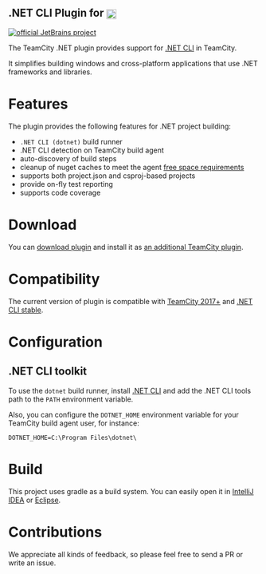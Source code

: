 ## .NET CLI Plugin for [<img src="https://cdn.worldvectorlogo.com/logos/teamcity.svg" height="20" align="center"/>](https://www.jetbrains.com/teamcity/)

[![official JetBrains project](http://jb.gg/badges/official.svg)](https://confluence.jetbrains.com/display/ALL/JetBrains+on+GitHub) <a href="https://teamcity.jetbrains.com/viewType.html?buildTypeId=TeamCityDotnetCorePluginBuild&guest=1"><img src="https://teamcity.jetbrains.com/app/rest/builds/buildType:(id:TeamCityDotnetCorePluginBuild)/statusIcon.svg" alt=""/></a>

The TeamCity .NET plugin provides support for [.NET CLI](https://www.microsoft.com/net/download/core) in TeamCity.

It simplifies building windows and cross-platform applications that use .NET frameworks and libraries.

# Features

The plugin provides the following features for .NET project building:
* `.NET CLI (dotnet)` build runner
* .NET CLI detection on TeamCity build agent
* auto-discovery of build steps
* cleanup of nuget caches to meet the agent [free space requirements](https://confluence.jetbrains.com/display/TCDL/Free+disk+space)
* supports both project.json and csproj-based projects
* provide on-fly test reporting
* supports code coverage
 
# Download

You can [download plugin](https://plugins.jetbrains.com/plugin/9190?pr=teamcity) and install it as [an additional TeamCity plugin](https://confluence.jetbrains.com/display/TCDL/Installing+Additional+Plugins).

# Compatibility

The current version of plugin is compatible with [TeamCity 2017+](https://www.jetbrains.com/teamcity/download/) and [.NET CLI stable](https://www.microsoft.com/net/download/core).

# Configuration

## .NET CLI toolkit

To use the `dotnet` build runner, install [.NET CLI](https://www.microsoft.com/net/core) and add the .NET CLI tools path to the `PATH` environment variable.

Also, you can configure the `DOTNET_HOME` environment variable for your TeamCity build agent user, for instance:

```
DOTNET_HOME=C:\Program Files\dotnet\
```

# Build

This project uses gradle as a build system. You can easily open it in [IntelliJ IDEA](https://www.jetbrains.com/idea/help/importing-project-from-gradle-model.html) or [Eclipse](http://gradle.org/eclipse/).

# Contributions

We appreciate all kinds of feedback, so please feel free to send a PR or write an issue.
